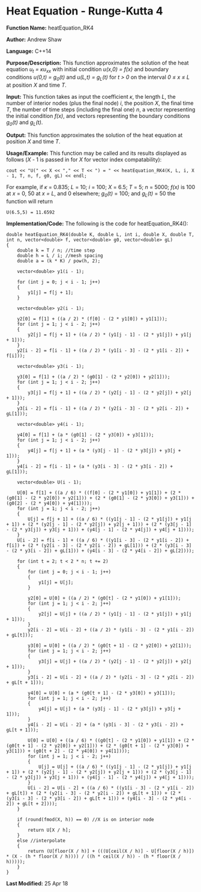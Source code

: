 # Heat Equation - Runge-Kutta 4

**Function Name:** heatEquation_RK4

**Author:** Andrew Shaw

**Language:** C++14

**Purpose/Description:** This function approximates the solution of the heat equation *u<sub>t</sub> = &kappa;u<sub>xx</sub>* with initial condition *u(x,0) = f(x)* and boundary conditions *u(0,t) = g<sub>0</sub>(t)* and *u(L,t) = g<sub>L</sub>(t)* for *t > 0* on the interval *0 &le; x &le; L* at position *X* and time *T*.

**Input:** This function takes as input the coefficient *&kappa;*, the length *L*, the number of interior nodes (plus the final node) *i*, the position *X*, the final time *T*, the number of time steps (including the final one) *n*, a vector representing the initial condition *f(x)*, and vectors representing the boundary conditions *g<sub>0</sub>(t)* and *g<sub>L</sub>(t)*.

**Output:** This function approximates the solution of the heat equation at position *X* and time *T*.

**Usage/Example:** This function may be called and its results displayed as follows (*X* - 1 is passed in for *X* for vector index compatability):
~~~~
cout << "U(" << X << "," << T << ") = " << heatEquation_RK4(K, L, i, X - 1, T, n, f, g0, gL) << endl;
~~~~
For example, if *&kappa;* = 0.835; *L* = 10; *i* = 100; *X* = 6.5; *T* = 5; *n* = 5000; *f(x)* is 100 at *x* = 0, 50 at *x = L*, and 0 elsewhere; *g<sub>0</sub>(t)* = 100; and *g<sub>L</sub>(t)* = 50 the function will return
~~~~
U(6.5,5) = 11.6592
~~~~
**Implementation/Code:** The following is the code for heatEquation_RK4():
~~~~
double heatEquation_RK4(double K, double L, int i, double X, double T, int n, vector<double> f, vector<double> g0, vector<double> gL)
{
	double k = T / n; //time step
	double h = L / i; //mesh spacing
	double a = (k * K) / pow(h, 2);

	vector<double> y1(i - 1);

	for (int j = 0; j < i - 1; j++)
	{
		y1[j] = f[j + 1];
	}

	vector<double> y2(i - 1);

	y2[0] = f[1] + ((a / 2) * (f[0] - (2 * y1[0]) + y1[1]));
	for (int j = 1; j < i - 2; j++)
	{
		y2[j] = f[j + 1] + ((a / 2) * (y1[j - 1] - (2 * y1[j]) + y1[j + 1]));
	}
	y2[i - 2] = f[i - 1] + ((a / 2) * (y1[i - 3] - (2 * y1[i - 2]) + f[i]));

	vector<double> y3(i - 1);

	y3[0] = f[1] + ((a / 2) * (g0[1] - (2 * y2[0]) + y2[1]));
	for (int j = 1; j < i - 2; j++)
	{
		y3[j] = f[j + 1] + ((a / 2) * (y2[j - 1] - (2 * y2[j]) + y2[j + 1]));
	}
	y3[i - 2] = f[i - 1] + ((a / 2) * (y2[i - 3] - (2 * y2[i - 2]) + gL[1]));

	vector<double> y4(i - 1);

	y4[0] = f[1] + (a * (g0[1] - (2 * y3[0]) + y3[1]));
	for (int j = 1; j < i - 2; j++)
	{
		y4[j] = f[j + 1] + (a * (y3[j - 1] - (2 * y3[j]) + y3[j + 1]));
	}
	y4[i - 2] = f[i - 1] + (a * (y3[i - 3] - (2 * y3[i - 2]) + gL[1]));

	vector<double> U(i - 1);

	U[0] = f[1] + ((a / 6) * ((f[0] - (2 * y1[0]) + y1[1]) + (2 * (g0[1] - (2 * y2[0]) + y2[1])) + (2 * (g0[1] - (2 * y3[0]) + y3[1])) + (g0[2] - (2 * y4[0]) + y4[1])));
	for (int j = 1; j < i - 2; j++)
	{
		U[j] = f[j + 1] + ((a / 6) * ((y1[j - 1] - (2 * y1[j]) + y1[j + 1]) + (2 * (y2[j - 1] - (2 * y2[j]) + y2[j + 1])) + (2 * (y3[j - 1] - (2 * y3[j]) + y3[j + 1])) + (y4[j - 1] - (2 * y4[j]) + y4[j + 1])));
	}
	U[i - 2] = f[i - 1] + ((a / 6) * ((y1[i - 3] - (2 * y1[i - 2]) + f[i]) + (2 * (y2[i - 3] - (2 * y2[i - 2]) + gL[1])) + (2 * (y3[i - 3] - (2 * y3[i - 2]) + gL[1])) + (y4[i - 3] - (2 * y4[i - 2]) + gL[2])));

	for (int t = 2; t < 2 * n; t += 2)
	{
		for (int j = 0; j < i - 1; j++)
		{
			y1[j] = U[j];
		}

		y2[0] = U[0] + ((a / 2) * (g0[t] - (2 * y1[0]) + y1[1]));
		for (int j = 1; j < i - 2; j++)
		{
			y2[j] = U[j] + ((a / 2) * (y1[j - 1] - (2 * y1[j]) + y1[j + 1]));
		}
		y2[i - 2] = U[i - 2] + ((a / 2) * (y1[i - 3] - (2 * y1[i - 2]) + gL[t]));

		y3[0] = U[0] + ((a / 2) * (g0[t + 1] - (2 * y2[0]) + y2[1]));
		for (int j = 1; j < i - 2; j++)
		{
			y3[j] = U[j] + ((a / 2) * (y2[j - 1] - (2 * y2[j]) + y2[j + 1]));
		}
		y3[i - 2] = U[i - 2] + ((a / 2) * (y2[i - 3] - (2 * y2[i - 2]) + gL[t + 1]));

		y4[0] = U[0] + (a * (g0[t + 1] - (2 * y3[0]) + y3[1]));
		for (int j = 1; j < i - 2; j++)
		{
			y4[j] = U[j] + (a * (y3[j - 1] - (2 * y3[j]) + y3[j + 1]));
		}
		y4[i - 2] = U[i - 2] + (a * (y3[i - 3] - (2 * y3[i - 2]) + gL[t + 1]));

		U[0] = U[0] + ((a / 6) * ((g0[t] - (2 * y1[0]) + y1[1]) + (2 * (g0[t + 1] - (2 * y2[0]) + y2[1])) + (2 * (g0[t + 1] - (2 * y3[0]) + y3[1])) + (g0[t + 2] - (2 * y4[0]) + y4[1])));
		for (int j = 1; j < i - 2; j++)
		{
			U[j] = U[j] + ((a / 6) * ((y1[j - 1] - (2 * y1[j]) + y1[j + 1]) + (2 * (y2[j - 1] - (2 * y2[j]) + y2[j + 1])) + (2 * (y3[j - 1] - (2 * y3[j]) + y3[j + 1])) + (y4[j - 1] - (2 * y4[j]) + y4[j + 1])));
		}
		U[i - 2] = U[i - 2] + ((a / 6) * ((y1[i - 3] - (2 * y1[i - 2]) + gL[t]) + (2 * (y2[i - 3] - (2 * y2[i - 2]) + gL[t + 1])) + (2 * (y3[i - 3] - (2 * y3[i - 2]) + gL[t + 1])) + (y4[i - 3] - (2 * y4[i - 2]) + gL[t + 2])));
	}

	if (round(fmod(X, h)) == 0) //X is on interior node
	{
		return U[X / h];
	}
	else //interpolate
	{
		return (U[floor(X / h)] + (((U[ceil(X / h)] - U[floor(X / h)]) * (X - (h * floor(X / h)))) / ((h * ceil(X / h)) - (h * floor(X / h)))));
	}
}
~~~~
**Last Modified:** 25 Apr 18
